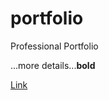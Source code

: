 portfolio
=========

Professional Portfolio

...more details...<b>bold</b>

<a href="www.google.com">Link</a>
